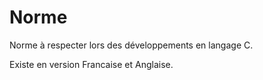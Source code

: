 # Norme

Norme à respecter lors des développements en langage C.

Existe en version Francaise et Anglaise.

